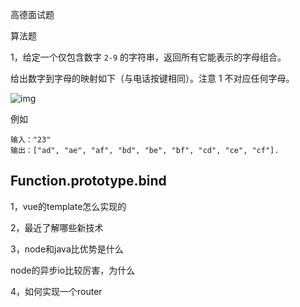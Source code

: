 高德面试题

算法题 

1，给定一个仅包含数字 `2-9` 的字符串，返回所有它能表示的字母组合。

给出数字到字母的映射如下（与电话按键相同）。注意 1 不对应任何字母。

![img](https://assets.leetcode-cn.com/aliyun-lc-upload/original_images/17_telephone_keypad.png)



例如

```
输入："23"
输出：["ad", "ae", "af", "bd", "be", "bf", "cd", "ce", "cf"].
```



## Function.prototype.bind

1，vue的template怎么实现的

2，最近了解哪些新技术

3，node和java比优势是什么

node的异步io比较厉害，为什么

4，如何实现一个router

